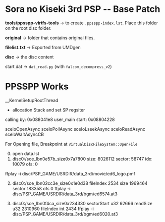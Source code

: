 # Sora no Kiseki 3rd PSP -- Base Patch

**tools/ppsspp-virtfs-tools** -> to create `.ppsspp-index.lst`. Place this folder on the root disc folder.

**original** -> folder that contains original files.

**filelist.txt** -> Exported from UMDgen

**disc** -> the disc content

start.dat -> `dat_read.py` (with `falcom_decompress_v2`)

# PPSSPP Works

__KernelSetupRootThread

* allocation Stack and set SP regsiter


calling by: 0x088041e8
user_main start:	0x08804228

sceIoOpenAsync
sceIoPollAsync
sceIoLseekAsync
sceIoReadAsync
sceIoWaitAsyncCB

For Opening file, Breakpoint at `VirtualDiscFileSystem::OpenFile`

0. open data.lst
1. disc0:/sce_lbn0e57b_size0x7a7800
  size: 8026112
  sector: 58747
  idx: 10079
  ofs: 0

  ffplay -i disc/PSP_GAME/USRDIR/data_3rd/movie/ed6_logo.pmf


2. disc0:/sce_lbn02cc3e_size0x1e0d38
  fileIndex 2534
  size 1969464
  sector 183358
  ofs 0
  ffplay -i disc/PSP_GAME/USRDIR/data_3rd/bgm/ed6574.at3

3. disc0:/sce_lbn0f4ca_size0x234330
  sectorStart	u32	62666
  readSize	u32	2310960
  fileIndex	int	2434
  ffplay -i disc/PSP_GAME/USRDIR/data_3rd/bgm/ed6020.at3

